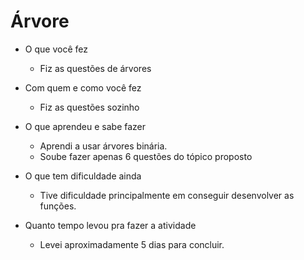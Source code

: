 # Árvore

- O que você fez
    - Fiz as questões de árvores
- Com quem e como você fez
    - Fiz as questões sozinho
	  
- O que aprendeu e sabe fazer
	- Aprendi a usar árvores binária.
	- Soube fazer apenas 6 questões do tópico proposto
	
- O que tem dificuldade ainda
	- Tive dificuldade principalmente em conseguir desenvolver as funções.

- Quanto tempo levou pra fazer a atividade
	- Levei aproximadamente 5 dias para concluir.
